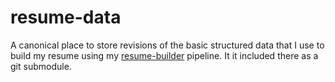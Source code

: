 # resume-data

A canonical place to store revisions of the basic structured data that I use to build my resume using my [resume-builder](https://github.com/joeblackwaslike/resume-builder) pipeline.  It it included there as a git submodule.
